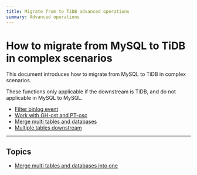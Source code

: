 ```yaml
---
title: Migrate from to TiDB advanced operations
summary: Advanced operations
---
```


# How to migrate from MySQL to TiDB in complex scenarios

This document introduces how to migrate from MySQL to TiDB in complex scenarios.

These functions only applicable if the downstream is TiDB, and do not applicable in MySQL to MySQL.

- [Filter binlog event](/data-migration/advanced-migration/binlog-filter.md)
- [Work with GH-ost and PT-osc](/data-migration/advanced-migration/ghost-ptosc.md)
- [Merge multi tables and databases](/data-migration/advanced-migration/merge-db-table.md)
- [Multiple tables downstream](/data-migration/advanced-migration/more-column.md)

***

## Topics

- [Merge multi tables and databases into one](/data-migration/case/migrate-multi-table.md)

